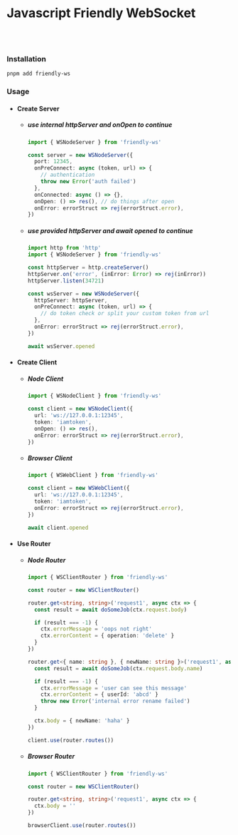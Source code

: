 # Javascript Friendly WebSocket

<p align="center">
    <img src="https://img.shields.io/badge/node-≥18-green" alt="">
    <img src="https://img.shields.io/badge/pnpm-^9-orange" alt="">
    <br>
    <img src="https://img.shields.io/github/license/keenghost/FriendlyWS?color=purple" alt="">
    <img src="https://img.shields.io/github/commit-activity/m/keenghost/FriendlyWS?color=red" alt="">
    <img src="https://img.shields.io/github/stars/keenghost/FriendlyWS?style=social" alt="">
</p>

### Installation

```
pnpm add friendly-ws
```

### Usage

- #### Create Server

  - ##### use internal httpServer and onOpen to continue

    ```typescript
    import { WSNodeServer } from 'friendly-ws'

    const server = new WSNodeServer({
      port: 12345,
      onPreConnect: async (token, url) => {
        // authentication
        throw new Error('auth failed')
      },
      onConnected: async () => {},
      onOpen: () => res(), // do things after open
      onError: errorStruct => rej(errorStruct.error),
    })
    ```

  - ##### use provided httpServer and await opened to continue

    ```typescript
    import http from 'http'
    import { WSNodeServer } from 'friendly-ws'

    const httpServer = http.createServer()
    httpServer.on('error', (inError: Error) => rej(inError))
    httpServer.listen(34721)

    const wsServer = new WSNodeServer({
      httpServer: httpServer,
      onPreConnect: async (token, url) => {
        // do token check or split your custom token from url
      },
      onError: errorStruct => rej(errorStruct.error),
    })

    await wsServer.opened
    ```

- #### Create Client

  - ##### Node Client

    ```typescript
    import { WSNodeClient } from 'friendly-ws'

    const client = new WSNodeClient({
      url: 'ws://127.0.0.1:12345',
      token: 'iamtoken',
      onOpen: () => res(),
      onError: errorStruct => rej(errorStruct.error),
    })
    ```

  - ##### Browser Client

    ```typescript
    import { WSWebClient } from 'friendly-ws'

    const client = new WSWebClient({
      url: 'ws://127.0.0.1:12345',
      token: 'iamtoken',
      onError: errorStruct => rej(errorStruct.error),
    })

    await client.opened
    ```

- #### Use Router

  - ##### Node Router

    ```typescript
    import { WSClientRouter } from 'friendly-ws'

    const router = new WSClientRouter()

    router.get<string, string>('request1', async ctx => {
      const result = await doSomeJob(ctx.request.body)

      if (result === -1) {
        ctx.errorMessage = 'oops not right'
        ctx.errorContent = { operation: 'delete' }
      }
    })

    router.get<{ name: string }, { newName: string }>('request1', async ctx => {
      const result = await doSomeJob(ctx.request.body.name)

      if (result === -1) {
        ctx.errorMessage = 'user can see this message'
        ctx.errorContent = { userId: 'abcd' }
        throw new Error('internal error rename failed')
      }

      ctx.body = { newName: 'haha' }
    })

    client.use(router.routes())
    ```

  - ##### Browser Router

    ```typescript
    import { WSClientRouter } from 'friendly-ws'

    const router = new WSClientRouter()

    router.get<string, string>('request1', async ctx => {
      ctx.body = ''
    })

    browserClient.use(router.routes())
    ```
